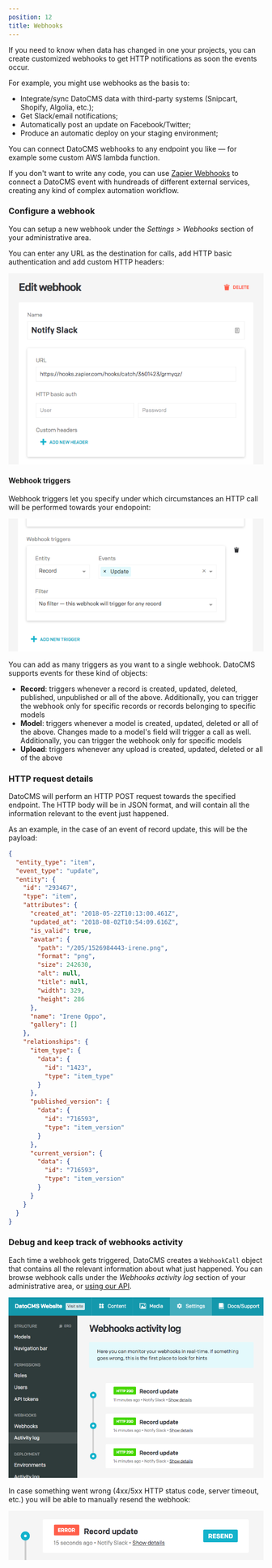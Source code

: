 ```yaml
---
position: 12
title: Webhooks
---
```


If you need to know when data has changed in one your projects, you can create customized webhooks to get HTTP notifications as soon the events occur.

For example, you might use webhooks as the basis to:

* Integrate/sync DatoCMS data with third-party systems (Snipcart, Shopify, Algolia, etc.);
* Get Slack/email notifications;
* Automatically post an update on Facebook/Twitter;
* Produce an automatic deploy on your staging environment;

You can connect DatoCMS webhooks to any endpoint you like — for example some custom AWS lambda function.

If you don't want to write any code, you can use [Zapier Webhooks](https://zapier.com/page/webhooks/) to connect a DatoCMS event with hundreads of different external services, creating any kind of complex automation workflow.

### Configure a webhook

You can setup a new webhook under the *Settings > Webhooks* section of your administrative area.

You can enter any URL as the destination for calls, add HTTP basic authentication and add custom HTTP headers:

![foo](../images/webhooks/configuration.png)

#### Webhook triggers

Webhook triggers let you specify under which circumstances an HTTP call will be performed towards your endopoint:

![foo](../images/webhooks/triggers.png)

You can add as many triggers as you want to a single webhook. DatoCMS supports events for these kind of objects:

* **Record**: triggers whenever a record is created, updated, deleted, published, unpublished or all of the above. Additionally, you can trigger the webhook only for specific records or records belonging to specific models
* **Model**: triggers whenever a model is created, updated, deleted or all of the above. Changes made to a model's field will trigger a call as well. Additionally, you can trigger the webhook only for specific models
* **Upload**: triggers whenever any upload is created, updated, deleted or all of the above

### HTTP request details

DatoCMS will perform an HTTP POST request towards the specified endpoint. The HTTP body will be in JSON format, and will contain all the information relevant to the event just happened.

As an example, in the case of an event of record update, this will be the payload:

```JSON
{
  "entity_type": "item",
  "event_type": "update",
  "entity": {
    "id": "293467",
    "type": "item",
    "attributes": {
      "created_at": "2018-05-22T10:13:00.461Z",
      "updated_at": "2018-08-02T10:54:09.616Z",
      "is_valid": true,
      "avatar": {
        "path": "/205/1526984443-irene.png",
        "format": "png",
        "size": 242630,
        "alt": null,
        "title": null,
        "width": 329,
        "height": 286
      },
      "name": "Irene Oppo",
      "gallery": []
    },
    "relationships": {
      "item_type": {
        "data": {
          "id": "1423",
          "type": "item_type"
        }
      },
      "published_version": {
        "data": {
          "id": "716593",
          "type": "item_version"
        }
      },
      "current_version": {
        "data": {
          "id": "716593",
          "type": "item_version"
        }
      }
    }
  }
}
```

### Debug and keep track of webhooks activity

Each time a webhook gets triggered, DatoCMS creates a `WebhookCall` object that contains all the relevant information about what just happened. You can browse webhook calls under the *Webhooks activity log* section of your administrative area, or [using our API](https://www.datocms.com/content-management-api/#webhook_call-0).

![foo](../images/webhooks/activity.png)

In case something went wrong (4xx/5xx HTTP status code, server timeout, etc.) you will be able to manually resend the webhook:

![foo](../images/webhooks/resend.png)

